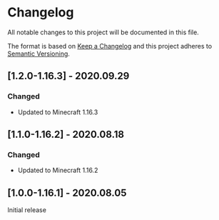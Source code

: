 # Changelog
All notable changes to this project will be documented in this file.

The format is based on [Keep a Changelog](http://keepachangelog.com/en/1.0.0/) and this project adheres to [Semantic Versioning](http://semver.org/spec/v2.0.0.html).

## [1.2.0-1.16.3] - 2020.09.29
### Changed
- Updated to Minecraft 1.16.3

## [1.1.0-1.16.2] - 2020.08.18
### Changed
- Updated to Minecraft 1.16.2

## [1.0.0-1.16.1] - 2020.08.05
Initial release

